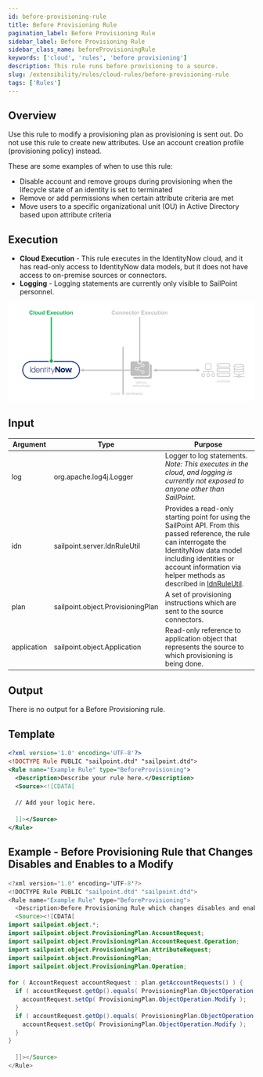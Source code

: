 ```yaml
---
id: before-provisioning-rule
title: Before Provisioning Rule
pagination_label: Before Provisioning Rule
sidebar_label: Before Provisioning Rule
sidebar_class_name: beforeProvisioningRule
keywords: ['cloud', 'rules', 'before provisioning']
description: This rule runs before provisioning to a source.
slug: /extensibility/rules/cloud-rules/before-provisioning-rule
tags: ['Rules']
---
```


## Overview

Use this rule to modify a provisioning plan as provisioning is sent out. Do not use this rule to create new attributes. Use an account creation profile (provisioning policy) instead.

These are some examples of when to use this rule:

* Disable account and remove groups during provisioning when the lifecycle state of an identity is set to terminated
* Remove or add permissions when certain attribute criteria are met
* Move users to a specific organizational unit (OU) in Active Directory based upon attribute criteria

## Execution

- **Cloud Execution** - This rule executes in the IdentityNow cloud, and it has read-only access to IdentityNow data models, but it does not have access to on-premise sources or connectors.
- **Logging** - Logging statements are currently only visible to SailPoint personnel.

![Rule Execution](../img/cloud_execution.png)

## Input

| Argument | Type | Purpose |
| --- | --- | --- |
| log | org.apache.log4j.Logger | Logger to log statements. _Note: This executes in the cloud, and logging is currently not exposed to anyone other than SailPoint._ |
| idn | sailpoint.server.IdnRuleUtil | Provides a read-only starting point for using the SailPoint API. From this passed reference, the rule can interrogate the IdentityNow data model including identities or account information via helper methods as described in [IdnRuleUtil](../idn_rule_utility.md). |
| plan | sailpoint.object.ProvisioningPlan | A set of provisioning instructions which are sent to the source connectors. |
| application | sailpoint.object.Application | Read-only reference to application object that represents the source to which provisioning is being done. |

## Output

There is no output for a Before Provisioning rule.

## Template

```xml
<?xml version='1.0' encoding='UTF-8'?>
<!DOCTYPE Rule PUBLIC "sailpoint.dtd" "sailpoint.dtd">
<Rule name="Example Rule" type="BeforeProvisioning">
  <Description>Describe your rule here.</Description>
  <Source><![CDATA[

  // Add your logic here.

  ]]></Source>
</Rule>
```

## Example - Before Provisioning Rule that Changes Disables and Enables to a Modify

```java
<?xml version='1.0' encoding='UTF-8'?>
<!DOCTYPE Rule PUBLIC "sailpoint.dtd" "sailpoint.dtd">
<Rule name="Example Rule" type="BeforeProvisioning">
  <Description>Before Provisioning Rule which changes disables and enables to a modify.</Description>
  <Source><![CDATA[
import sailpoint.object.*;
import sailpoint.object.ProvisioningPlan.AccountRequest;
import sailpoint.object.ProvisioningPlan.AccountRequest.Operation;
import sailpoint.object.ProvisioningPlan.AttributeRequest;
import sailpoint.object.ProvisioningPlan;
import sailpoint.object.ProvisioningPlan.Operation;

for ( AccountRequest accountRequest : plan.getAccountRequests() ) {
  if ( accountRequest.getOp().equals( ProvisioningPlan.ObjectOperation.Disable ) ) {
    accountRequest.setOp( ProvisioningPlan.ObjectOperation.Modify );
  }
  if ( accountRequest.getOp().equals( ProvisioningPlan.ObjectOperation.Enable ) ) {
    accountRequest.setOp( ProvisioningPlan.ObjectOperation.Modify );
  }
}

  ]]></Source>
</Rule>
```
